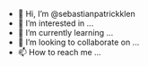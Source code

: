 - 👋 Hi, I’m @sebastianpatrickklen
- 👀 I’m interested in ...
- 🌱 I’m currently learning ...
- 💞️ I’m looking to collaborate on ...
- 📫 How to reach me ...

<!---
sebastianpatrickklen/sebastianpatrickklen is a ✨ special ✨ repository because its `README.md` (this file) appears on your GitHub profile.
You can click the Preview link to take a look at your changes.
--->
